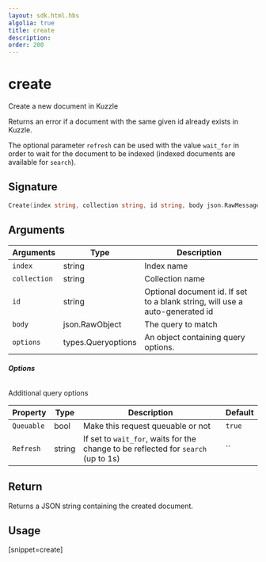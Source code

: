 ```yaml
---
layout: sdk.html.hbs
algolia: true
title: create
description:
order: 200
---
```


# create

Create a new document in Kuzzle

Returns an error if a document with the same given id already exists in Kuzzle.

The optional parameter `refresh` can be used with the value `wait_for` in order to wait for the document to be indexed (indexed documents are available for `search`).

## Signature

```go
Create(index string, collection string, id string, body json.RawMessage, options types.QueryOptions) (json.RawMessage, error) {
```

## Arguments

| Arguments | Type | Description |
| --- | --- | --- |
| `index` | string | Index name |
| `collection` | string | Collection name |
| `id` | string | Optional document id. If set to a blank string, will use a auto-generated id |
| `body` | json.RawObject | The query to match |
| `options` | types.Queryoptions | An object containing query options. |

###### **Options**

Additional query options

| Property   | Type    | Description                       | Default |
| ---------- | ------- | --------------------------------- | ------- |
| `Queuable` | bool | Make this request queuable or not | `true`  |
| `Refresh` | string | If set to `wait_for`, waits for the change to be reflected for `search` (up to 1s) | `` |

## Return

Returns a JSON string containing the created document.

## Usage

[snippet=create]
